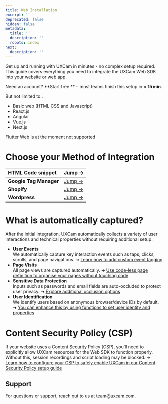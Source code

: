 ```yaml
---
title: Web Installation
excerpt: ''
deprecated: false
hidden: false
metadata:
  title: ''
  description: ''
  robots: index
next:
  description: ''
---
```

Get up and running with UXCam in minutes - no complex setup required. This guide covers everything you need to integrate the UXCam Web SDK into your website or web app.

<GitHubCallout type="note">Need an account? \*\*<Anchor label="Start free" target="_blank" href="https://app.uxcam.com/signup">Start free</Anchor>            \*\* – most teams finish this setup in **\< 15 min**.</GitHubCallout>

<Accordion title="Supported technologies" icon="fa-duotone fa-solid fa-code">
  But not limited to..

  * Basic web (HTML CSS and Javascript)
  * React.js
  * Angular
  * Vue.js
  * Next.js
</Accordion>

<GitHubCallout type="important">Flutter Web is at the moment not supported</GitHubCallout>

# Choose your Method of Integration

| HTML Code snippet      | <a href="html-code-snippet#">Jump →</a>    |
| :--------------------- | :----------------------------------------- |
| **Google Tag Manager** | <a href="google-tag-manager-1#">Jump →</a> |
| **Shopify**            | <a href="shopify-1#">Jump →</a>            |
| **Wordpress**          | <a href="wordpress-1#">Jump →</a>          |

# What is automatically captured?

After the initial integration, UXCam automatically collects a variety of user interactions and technical properties without requiring additional setup.

* **User Events**\
  We automatically capture key interaction events such as taps, clicks, scrolls, and page navigations.
  ➜ [Learn how to add custom event tagging](logging-custom-event#)
* **Page Visits**\
  All page views are captured automatically.
  ➜ [Use code-less page definition to organise your pages without touching code](define-pages-properties-to-simplify-data#)
* **Sensitive Data Protection**\
  Inputs such as passwords and email fields are auto-occluded to protect user privacy.
  ➜ [Explore additional occlusion options](occlusion#)
* **User Identification**\
  We identify users based on anonymous browser/device IDs by default.
  ➜ [You can enhance this by using functions to set user identity and properties](user-properties#)

# Content Security Policy (CSP)

If your website uses a Content Security Policy (CSP), you’ll need to explicitly allow UXCam resources for the Web SDK to function properly. Without this, session recordings and script loading may be blocked. ➜ [Learn how to configure your CSP to safely enable UXCam in our Content Security Policy setup guide](csp#)

## Support

For questions or support, reach out to us at [team@uxcam.com](mailto:team@uxcam.com).